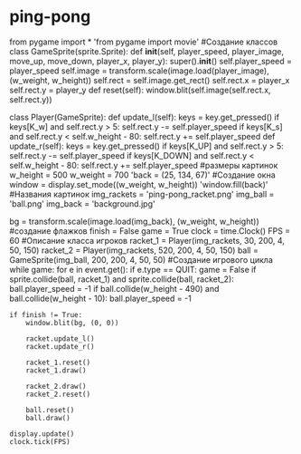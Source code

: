 # ping-pong
from pygame import *
'from pygame import movie'
#Создание классов
class GameSprite(sprite.Sprite):
    def __init__(self, player_speed, player_image, move_up, move_down, player_x, player_y):
        super().__init__()
        self.player_speed = player_speed
        self.image = transform.scale(image.load(player_image), (w_weight, w_height))
        self.rect = self.image.get_rect()
        self.rect.x = player_x
        self.rect.y = player_y
    def reset(self):
        window.blit(self.image(self.rect.x, self.rect.y))   

class Player(GameSprite):
    def update_l(self):
        keys = key.get_pressed()
        if keys[K_w] and self.rect.y > 5:
            self.rect.y -= self.player_speed
        if keys[K_s] and self.rect.y < self.w_height - 80:
            self.rect.y += self.player_speed
    def update_r(self):
        keys = key.get_pressed()
        if keys[K_UP] and self.rect.y > 5:
            self.rect.y -= self.player_speed
        if keys[K_DOWN] and self.rect.y < self.w_height - 80:
            self.rect.y += self.player_speed
#размеры картинок
w_height = 500
w_weight = 700
'back = (25, 134, 67)'
#Создание окна
window = display.set_mode((w_weight, w_height))
'window.fill(back)'
#Названия картинок
img_rackets = 'ping-pong_racket.png'
img_ball = 'ball.png'
img_back = 'background.jpg'

bg = transform.scale(image.load(img_back), (w_weight, w_height))
#создание флажков
finish = False
game = True
clock = time.Clock()
FPS = 60
#Описание класса игроков
racket_1 = Player(img_rackets, 30, 200, 4, 50, 150)
racket_2 = Player(img_rackets, 520, 200, 4, 50, 150)
ball = GameSprite(img_ball, 200, 200, 4, 50, 50)
#Создание игрового цикла
while game:
    for e in event.get():
        if e.type == QUIT:
            game = False
    if sprite.collide(ball, racket_1) and sprite.collide(ball, racket_2):
        ball.player_speed = -1
    if ball.collide(w_height - 490) and ball.collide(w_height - 10):
        ball.player_speed = -1

    if finish != True:
        window.blit(bg, (0, 0))

        racket.update_l()
        racket.update_r()

        racket_1.reset()
        racket_1.draw()

        racket_2.draw()
        racket_2.reset()

        ball.reset()
        ball.draw()

    display.update()
    clock.tick(FPS)
